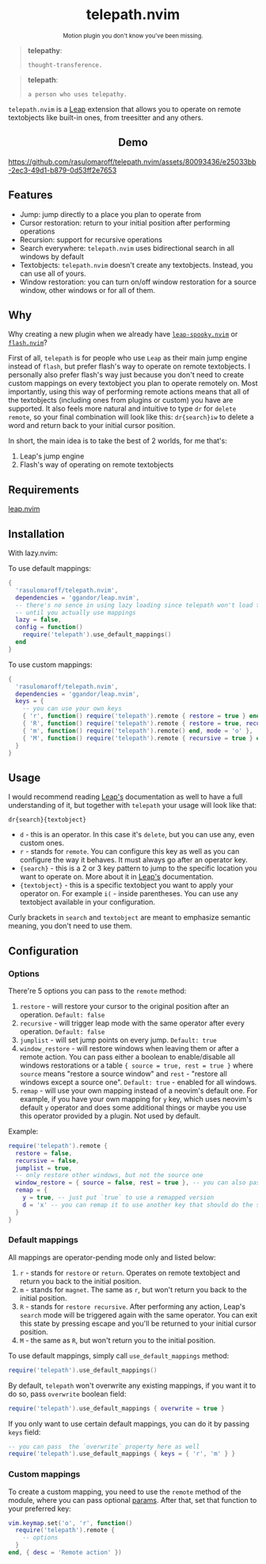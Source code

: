 <h1 align="center">telepath.nvim</h1>

<p align="center"><sup>Motion plugin you don't know you've been missing.</sup></p>

> **telepathy**:
>
>     thought-transference.

> **telepath**:
>
>     a person who uses telepathy.

`telepath.nvim` is a [Leap](https://github.com/ggandor/leap.nvim) extension that allows you to operate on remote textobjects like built-in ones, from treesitter and any others.


<h2 align="center">Demo</h2>

https://github.com/rasulomaroff/telepath.nvim/assets/80093436/e25033bb-2ec3-49d1-b879-0d53ff2e7653


## Features

-  Jump: jump directly to a place you plan to operate from
-  Cursor restoration: return to your initial position after performing operations
-  Recursion: support for recursive operations
-  Search everywhere: `telepath.nvim` uses bidirectional search in all windows by default
-  Textobjects: `telepath.nvim` doesn't create any textobjects. Instead, you can use all of yours.
-  Window restoration: you can turn on/off window restoration for a source window, other windows or for all of them.

## Why

Why creating a new plugin when we already have [`leap-spooky.nvim`](https://github.com/ggandor/leap-spooky.nvim) or [`flash.nvim`](https://github.com/folke/flash.nvim)?

First of all, `telepath` is for people who use `Leap` as their main jump engine instead of `flash`, but prefer flash's way to operate on remote textobjects. I personally also prefer flash's way
just because you don't need to create custom mappings on every textobject you plan to operate remotely on. Most importantly, using this way of performing remote actions means that all of the textobjects (including ones from plugins or custom) you have are supported. It also feels more natural and intuitive to type `dr` for `delete remote`, so your final combination will look like this: `dr{search}iw` to delete a word and return back to your initial cursor position.

In short, the main idea is to take the best of 2 worlds, for me that's:

1. Leap's jump engine
2. Flash's way of operating on remote textobjects

## Requirements

[leap.nvim](https://github.com/ggandor/leap.nvim)

## Installation

With lazy.nvim:

To use default mappings:

```lua
{
  'rasulomaroff/telepath.nvim',
  dependencies = 'ggandor/leap.nvim',
  -- there's no sence in using lazy loading since telepath won't load the main module
  -- until you actually use mappings
  lazy = false,
  config = function()
    require('telepath').use_default_mappings()
  end
}
```

To use custom mappings:

```lua
{
  'rasulomaroff/telepath.nvim',
  dependencies = 'ggandor/leap.nvim',
  keys = {
    -- you can use your own keys
    { 'r', function() require('telepath').remote { restore = true } end, mode = 'o' },
    { 'R', function() require('telepath').remote { restore = true, recursive = true } end, mode = 'o' },
    { 'm', function() require('telepath').remote() end, mode = 'o' },
    { 'M', function() require('telepath').remote { recursive = true } end, mode = 'o' }
  }
}
```

## Usage

I would recommend reading [Leap's](https://github.com/ggandor/leap.nvim) documentation as well to have a full understanding of it, but together with `telepath` your usage will look like that:

`dr{search}{textobject}`

- `d` - this is an operator. In this case it's `delete`, but you can use any, even custom ones.
- `r` - stands for `remote`. You can configure this key as well as you can configure the way it behaves. It must always go after an operator key.
- `{search}` - this is a 2 or 3 key pattern to jump to the specific location you want to operate on. More about it in [Leap's](https://github.com/ggandor/leap.nvim) documentation.
- `{textobject}` - this is a specific textobject you want to apply your operator on. For example `i(` - inside parentheses. You can use any textobject available in your configuration.

Curly brackets in `search` and `textobject` are meant to emphasize semantic meaning, you don't need to use them.

## Configuration

### Options

There're 5 options you can pass to the `remote` method:

1. `restore` - will restore your cursor to the original position after an operation. `Default: false`
2. `recursive` - will trigger leap mode with the same operator after every operation. `Default: false`
3. `jumplist` - will set jump points on every jump. `Default: true`
4. `window_restore` - will restore windows when leaving them or after a remote action. You can pass either a boolean to enable/disable all windows restorations or a table `{ source = true, rest = true }` where
`source` means "restore a source window" and `rest` - "restore all windows except a source one". `Default: true` - enabled for all windows.
5. `remap` - will use your own mapping instead of a neovim's default one. For example, if you have your own mapping for `y` key, which uses neovim's default `y` operator and does some additional things or maybe you use this operator provided by a plugin. Not used by default.

Example:

```lua
require('telepath').remote {
  restore = false,
  recursive = false,
  jumplist = true,
  -- only restore other windows, but not the source one
  window_restore = { source = false, rest = true }, -- you can also pass true/false to enable/disable all of the options
  remap = {
    y = true, -- just put `true` to use a remapped version
    d = 'x' -- you can remap it to use another key that should do the same operation, but with additional side-effects
  }
}
```

### Default mappings

All mappings are operator-pending mode only and listed below:

1. `r` - stands for `restore` or `return`. Operates on remote textobject and return you back to the initial position.
2. `m` - stands for `magnet`. The same as `r`, but won't return you back to the initial position.
3. `R` - stands for `restore recursive`. After performing any action, Leap's `search` mode will be triggered again with the same operator. You can exit this state by pressing escape and you'll be returned to your initial cursor position.
4. `M` - the same as `R`, but won't return you to the initial position.

To use default mappings, simply call `use_default_mappings` method:

```lua
require('telepath').use_default_mappings()
```

By default, `telepath` won't overwrite any existing mappings, if you want it to do so, pass `overwrite` boolean field:

```lua
require('telepath').use_default_mappings { overwrite = true }
```

If you only want to use certain default mappings, you can do it by passing `keys` field:

```lua
-- you can pass  the `overwrite` property here as well
require('telepath').use_default_mappings { keys = { 'r', 'm' } }
```

### Custom mappings

To create a custom mapping, you need to use the `remote` method of the module, where you can pass optional [params](#options).
After that, set that function to your preferred key:

```lua
vim.keymap.set('o', 'r', function()
  require('telepath').remote {
    -- options
  }
end, { desc = 'Remote action' })
```
